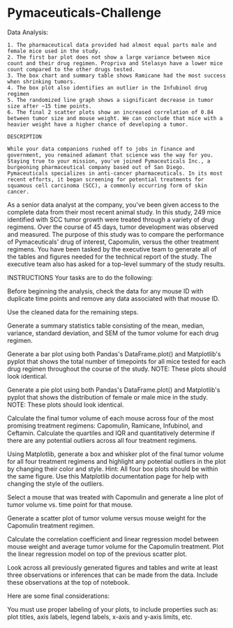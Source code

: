 # Pymaceuticals-Challenge

  Data Analysis:
    
    1. The pharmaceutical data provided had almost equal parts male and female mice used in the study.
    2. The first bar plot does not show a large variance between mice count and their drug regimen. Propriva and Stelasyn have a lower mice count compared to the other drugs tested. 
    3. The box chart and summary table shows Ramicane had the most success when shrinking tumors. 
    4. The box plot also identifies an outlier in the Infubinol drug regimen 
    5. The randomized line graph shows a significant decrease in tumor size after ~15 time points. 
    6. The final 2 scatter plots show an increased correlation of 0.84 between tumor size and mouse weight. We can conclude that mice with a heavier weight have a higher chance of developing a tumor.
    
    DESCRIPTION
    
    While your data companions rushed off to jobs in finance and government, you remained adamant that science was the way for you. Staying true to your mission, you've joined Pymaceuticals Inc., a burgeoning pharmaceutical company based out of San Diego. Pymaceuticals specializes in anti-cancer pharmaceuticals. In its most recent efforts, it began screening for potential treatments for squamous cell carcinoma (SCC), a commonly occurring form of skin cancer.
As a senior data analyst at the company, you've been given access to the complete data from their most recent animal study. In this study, 249 mice identified with SCC tumor growth were treated through a variety of drug regimens. Over the course of 45 days, tumor development was observed and measured. The purpose of this study was to compare the performance of Pymaceuticals' drug of interest, Capomulin, versus the other treatment regimens. You have been tasked by the executive team to generate all of the tables and figures needed for the technical report of the study. The executive team also has asked for a top-level summary of the study results.

  INSTRUCTIONS
Your tasks are to do the following:


Before beginning the analysis, check the data for any mouse ID with duplicate time points and remove any data associated with that mouse ID.


Use the cleaned data for the remaining steps.


Generate a summary statistics table consisting of the mean, median, variance, standard deviation, and SEM of the tumor volume for each drug regimen.


Generate a bar plot using both Pandas's DataFrame.plot() and Matplotlib's pyplot that shows the total number of timepoints for all mice tested for each drug regimen throughout the course of the study.
NOTE: These plots should look identical.


Generate a pie plot using both Pandas's DataFrame.plot() and Matplotlib's pyplot that shows the distribution of female or male mice in the study.
NOTE: These plots should look identical.


Calculate the final tumor volume of each mouse across four of the most promising treatment regimens: Capomulin, Ramicane, Infubinol, and Ceftamin. Calculate the quartiles and IQR and quantitatively determine if there are any potential outliers across all four treatment regimens.


Using Matplotlib, generate a box and whisker plot of the final tumor volume for all four treatment regimens and highlight any potential outliers in the plot by changing their color and style.
Hint: All four box plots should be within the same figure. Use this Matplotlib documentation page for help with changing the style of the outliers.


Select a mouse that was treated with Capomulin and generate a line plot of tumor volume vs. time point for that mouse.


Generate a scatter plot of tumor volume versus mouse weight for the Capomulin treatment regimen.


Calculate the correlation coefficient and linear regression model between mouse weight and average tumor volume for the Capomulin treatment. Plot the linear regression model on top of the previous scatter plot.


Look across all previously generated figures and tables and write at least three observations or inferences that can be made from the data. Include these observations at the top of notebook.


Here are some final considerations:


You must use proper labeling of your plots, to include properties such as: plot titles, axis labels, legend labels, x-axis and y-axis limits, etc.


